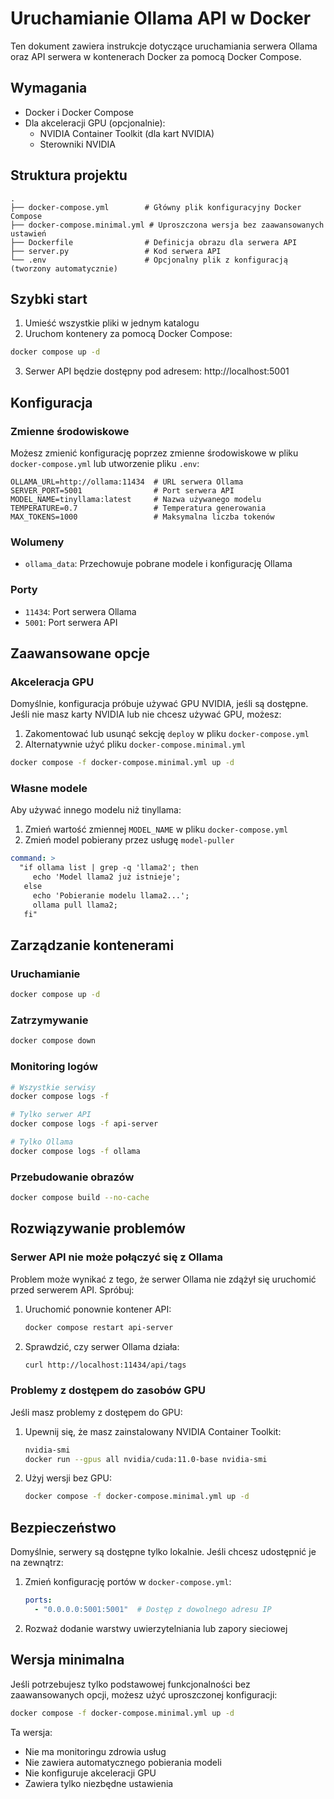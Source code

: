 # Uruchamianie Ollama API w Docker

Ten dokument zawiera instrukcje dotyczące uruchamiania serwera Ollama oraz API serwera w kontenerach Docker za pomocą Docker Compose.

## Wymagania

- Docker i Docker Compose
- Dla akceleracji GPU (opcjonalnie):
  - NVIDIA Container Toolkit (dla kart NVIDIA)
  - Sterowniki NVIDIA

## Struktura projektu

```
.
├── docker-compose.yml        # Główny plik konfiguracyjny Docker Compose
├── docker-compose.minimal.yml # Uproszczona wersja bez zaawansowanych ustawień
├── Dockerfile                # Definicja obrazu dla serwera API
├── server.py                 # Kod serwera API
└── .env                      # Opcjonalny plik z konfiguracją (tworzony automatycznie)
```

## Szybki start

1. Umieść wszystkie pliki w jednym katalogu
2. Uruchom kontenery za pomocą Docker Compose:

```bash
docker compose up -d
```

3. Serwer API będzie dostępny pod adresem: http://localhost:5001

## Konfiguracja

### Zmienne środowiskowe

Możesz zmienić konfigurację poprzez zmienne środowiskowe w pliku `docker-compose.yml` lub utworzenie pliku `.env`:

```
OLLAMA_URL=http://ollama:11434  # URL serwera Ollama
SERVER_PORT=5001                # Port serwera API
MODEL_NAME=tinyllama:latest     # Nazwa używanego modelu
TEMPERATURE=0.7                 # Temperatura generowania
MAX_TOKENS=1000                 # Maksymalna liczba tokenów
```

### Wolumeny

- `ollama_data`: Przechowuje pobrane modele i konfigurację Ollama

### Porty

- `11434`: Port serwera Ollama
- `5001`: Port serwera API

## Zaawansowane opcje

### Akceleracja GPU

Domyślnie, konfiguracja próbuje używać GPU NVIDIA, jeśli są dostępne. Jeśli nie masz karty NVIDIA lub nie chcesz używać GPU, możesz:

1. Zakomentować lub usunąć sekcję `deploy` w pliku `docker-compose.yml`
2. Alternatywnie użyć pliku `docker-compose.minimal.yml`

```bash
docker compose -f docker-compose.minimal.yml up -d
```

### Własne modele

Aby używać innego modelu niż tinyllama:

1. Zmień wartość zmiennej `MODEL_NAME` w pliku `docker-compose.yml`
2. Zmień model pobierany przez usługę `model-puller`

```yaml
command: >
  "if ollama list | grep -q 'llama2'; then
     echo 'Model llama2 już istnieje';
   else
     echo 'Pobieranie modelu llama2...';
     ollama pull llama2;
   fi"
```

## Zarządzanie kontenerami

### Uruchamianie

```bash
docker compose up -d
```

### Zatrzymywanie

```bash
docker compose down
```

### Monitoring logów

```bash
# Wszystkie serwisy
docker compose logs -f

# Tylko serwer API
docker compose logs -f api-server

# Tylko Ollama
docker compose logs -f ollama
```

### Przebudowanie obrazów

```bash
docker compose build --no-cache
```

## Rozwiązywanie problemów

### Serwer API nie może połączyć się z Ollama

Problem może wynikać z tego, że serwer Ollama nie zdążył się uruchomić przed serwerem API. Spróbuj:

1. Uruchomić ponownie kontener API:
   ```bash
   docker compose restart api-server
   ```

2. Sprawdzić, czy serwer Ollama działa:
   ```bash
   curl http://localhost:11434/api/tags
   ```

### Problemy z dostępem do zasobów GPU

Jeśli masz problemy z dostępem do GPU:

1. Upewnij się, że masz zainstalowany NVIDIA Container Toolkit:
   ```bash
   nvidia-smi
   docker run --gpus all nvidia/cuda:11.0-base nvidia-smi
   ```

2. Użyj wersji bez GPU:
   ```bash
   docker compose -f docker-compose.minimal.yml up -d
   ```

## Bezpieczeństwo

Domyślnie, serwery są dostępne tylko lokalnie. Jeśli chcesz udostępnić je na zewnątrz:

1. Zmień konfigurację portów w `docker-compose.yml`:
   ```yaml
   ports:
     - "0.0.0.0:5001:5001"  # Dostęp z dowolnego adresu IP
   ```

2. Rozważ dodanie warstwy uwierzytelniania lub zapory sieciowej

## Wersja minimalna

Jeśli potrzebujesz tylko podstawowej funkcjonalności bez zaawansowanych opcji, możesz użyć uproszczonej konfiguracji:

```bash
docker compose -f docker-compose.minimal.yml up -d
```

Ta wersja:
- Nie ma monitoringu zdrowia usług
- Nie zawiera automatycznego pobierania modeli
- Nie konfiguruje akceleracji GPU
- Zawiera tylko niezbędne ustawienia